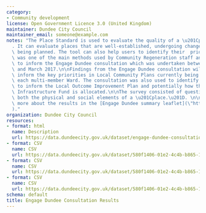 ```yaml
---
category:
- Community development
license: Open Government Licence 3.0 (United Kingdom)
maintainer: Dundee City Council
maintainer_email: someone@example.com
notes: "The Place Standard is used to evaluate the quality of a \u201Cplace\u201D\
  . It can evaluate places that are well-established, undergoing change, or still\
  \ being planned. The tool can also help users to identify their  priorities. This\
  \ was one of the main methods used by Community Regeneration staff and partner organisations\
  \ to inform the Engage Dundee consultation which was undertaken between June 2016\
  \ and March 2017.\n\nFindings from the Engage Dundee consultation will directly\
  \ inform the key priorities in Local Community Plans currently being developed in\
  \ each multi-member Ward. The consultation was also used to identify priorities\
  \ to inform the Local Outcome Improvement Plan and potentially how the new Community\
  \ Infrastructure Fund is allocated.\n\nThe survey consisted of questions which cover\
  \ both the physical and social elements of a \u201Cplace.\u201D. \n\nYou can read\
  \ more about the results in the [Engage Dundee summary leaflet](\"http://www.dundeepartnership.co.uk/sites/default/files/Engage%20Dundee%20PR%20summary.pdf\"\
  )."
organization: Dundee City Council
resources:
- format: html
  name: Description
  url: https://data.dundeecity.gov.uk/dataset/engage-dundee-consultation-results
- format: CSV
  name: CSV
  url: https://data.dundeecity.gov.uk/dataset/580f1406-01e2-4c4b-b865-1c49d15131e6/resource/e6f24705-c483-4544-a71d-dedd354b44ec/download/engage-dundee-scoring-comparison.csv
- format: CSV
  name: CSV
  url: https://data.dundeecity.gov.uk/dataset/580f1406-01e2-4c4b-b865-1c49d15131e6/resource/2d14cb61-687c-40e9-95cf-95fa3e198bc6/download/engage_dundee_results.csv
- format: CSV
  name: CSV
  url: https://data.dundeecity.gov.uk/dataset/580f1406-01e2-4c4b-b865-1c49d15131e6/resource/9e569ae0-e4db-4867-83b3-53f9add2002a/download/engage_dundee_positiverepsonses_alltopics.csv
schema: default
title: Engage Dundee Consultation Results
---
```

